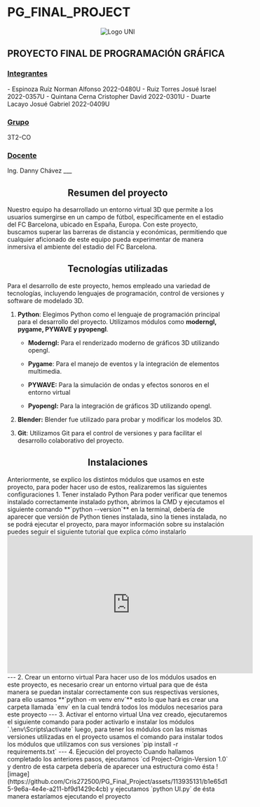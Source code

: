 # PG_FINAL_PROJECT

<div style="text-align: center;"> <img src="https://github.com/Cris272500/cs50w-project2/assets/113935131/b5749304-de85-40ad-87b1-905ed06c9ba3)" alt="Logo UNI" /> </div>

## PROYECTO FINAL DE PROGRAMACIÓN GRÁFICA

<h3 style="text-decoration: underline;">Integrantes</h1>
- Espinoza Ruíz Norman Alfonso 2022-0480U
- Ruiz Torres Josué Israel 2022-0357U
- Quintana Cerna Cristopher David 2022-0301U
- Duarte Lacayo Josué Gabriel 2022-0409U
<h3 style="text-decoration: underline;">Grupo</h3>
3T2-CO
<h3 style="text-decoration: underline;">Docente</h3>
Ing. Danny Chávez
___
<div style="text-align: center;"> <h2>Resumen del proyecto</h2> </div>
Nuestro equipo ha desarrollado un entorno virtual 3D que permite a los usuarios sumergirse en un campo de fútbol, específicamente en el estadio del FC Barcelona, ubicado en España, Europa. Con este proyecto, buscamos superar las barreras de distancia y económicas, permitiendo que cualquier aficionado de este equipo pueda experimentar de manera inmersiva el ambiente del estadio del FC Barcelona.

<div style="text-align: center;"> <h2>Tecnologías utilizadas</h2> </div>
Para el desarrollo de este proyecto, hemos empleado una variedad de tecnologías, incluyendo lenguajes de programación, control de versiones y software de modelado 3D.

1. **Python**: Elegimos Python como el lenguaje de programación principal para el desarrollo del proyecto. Utilizamos módulos como **moderngl, pygame, PYWAVE y pyopengl**.

	- **Moderngl:** Para el renderizado moderno de gráficos 3D utilizando opengl.

	- **Pygame**: Para el manejo de eventos y la integración de elementos multimedia.

	- **PYWAVE:** Para la simulación de ondas y efectos sonoros en el entorno virtual

	- **Pyopengl:** Para la integración de gráficos 3D utilizando opengl.

2. **Blender:** Blender fue utilizado para probar y modificar los modelos 3D.

3. **Git**: Utilizamos Git para el control de versiones y para facilitar el desarrollo colaborativo del proyecto.

<div style="text-align: center;"> <h2>Instalaciones</h2> </div>
Anteriormente, se explico los distintos módulos que usamos en este proyecto, para poder hacer uso de estos, realizaremos las siguientes configuraciones
1. Tener instalado Python
	Para poder verificar que tenemos instalado correctamente instalado python, abrimos la CMD y ejecutamos el siguiente comando
	**`python --version`**
	en la terminal, debería de aparecer que versión de Python tienes instalada, sino la tienes instalada, no se podrá ejecutar el proyecto, para mayor información sobre su instalación puedes seguir el siguiente tutorial que explica cómo instalarlo
	<div align="center"> <iframe width="560" height="315" src="https://youtu.be/yivyNCtVVDk?si=3PrPei8bh1wLwRFT" frameborder="0" allow="accelerometer; autoplay; encrypted-media; gyroscope; picture-in-picture" allowfullscreen></iframe> </div>
---
2. Crear un entorno virtual
	Para hacer uso de los módulos usados en este proyecto, es necesario crear un entorno virtual para que de ésta manera se puedan instalar correctamente con sus respectivas versiones, para ello usamos
	**`python -m venv env`**
	esto lo que hará es crear una carpeta llamada `env` en la cual tendrá todos los módulos necesarios para este proyecto
---
3. Activar el entorno virtual
	Una vez creado, ejecutaremos el siguiente comando para poder activarlo e instalar los módulos
	`.\env\Scripts\activate`
	luego, para tener los módulos con las mismas versiones utilizadas en el proyecto usamos el comando para instalar todos los módulos que utilizamos con sus versiones
	`pip install -r requirements.txt`
---
4. Ejecución del proyecto
	Cuando hallamos completado los anteriores pasos, ejecutamos `cd Project-Origin-Version 1.0` y dentro de esta carpeta debería de aparecer una estructura como ésta
	![image](https://github.com/Cris272500/PG_Final_Project/assets/113935131/b1e65d15-9e6a-4e4e-a211-bf9d1429c4cb)
	y ejecutamos `python UI.py` de  ésta manera estaríamos ejecutando el proyecto